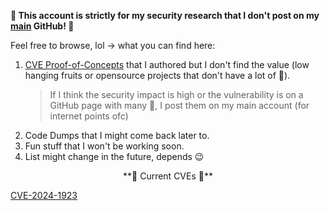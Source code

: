 **🌭 This account is strictly for my security research 
that I don't post on my [main](https://github.com/reigz) GitHub! 🌭**

Feel free to browse, lol -> what you can find here:
1. [CVE Proof-of-Concepts](https://github.com/smurf-reigz/security/tree/main/proof-of-concepts) that I authored but I don't find the value (low hanging fruits or opensource projects that don't have a lot of 🌟).
    > If I think the security impact is high or the vulnerability is on a GitHub page with many 🌟, I post them on my main account (for internet points ofc)
2. Code Dumps that I might come back later to.
3. Fun stuff that I won't be working soon.
4. List might change in the future, depends 😉 

<p align="center">
**🌭 Current CVEs 🌭**

[CVE-2024-1923](https://cve.mitre.org/cgi-bin/cvename.cgi?name=CVE-2024-1923)
</p>
